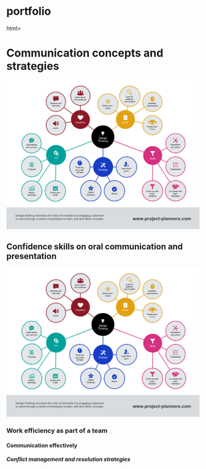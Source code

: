 # portfolio
html>
  <head>
    <title>Heading in HTML</title>
  </head>
  <body>
    <h1>Communication concepts and strategies</h1>
  <img src="online.png"alt"hhusdghsfg">
    <h2>Confidence skills on oral communication and presentation</h2>
  <img src="sfd.png"alt"qwerrt">
    <h3>Work efficiency as part of a team</h3>
    <h4>Communication effectively</h4>
    <h5>Conflict management and resolution strategies</h5>
</body>
</html>

